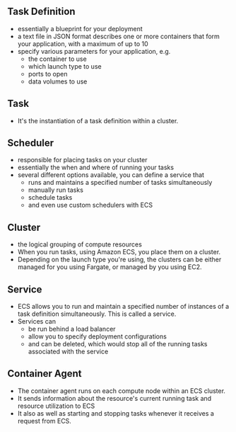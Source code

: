 ## Task Definition
- essentially a blueprint for your deployment
- a text file in JSON format describes one or more containers that form your application, with a maximum of up to 10
- specify various parameters for your application, e.g.
    - the container to use
    - which launch type to use
    - ports to open
    - data volumes to use

## Task 
- It's the instantiation of a task definition within a cluster.

## Scheduler 
- responsible for placing tasks on your cluster
- essentially the when and where of running your tasks
- several different options available, you can define a service that    
    - runs and maintains a specified number of tasks simultaneously
    - manually run tasks
    - schedule tasks
    - and even use custom schedulers with ECS

## Cluster
- the logical grouping of compute resources
- When you run tasks, using Amazon ECS, you place them on a cluster.
- Depending on the launch type you're using, the clusters can be either managed for you using Fargate, or managed by you using EC2.

## Service
- ECS allows you to run and maintain a specified number of instances of a task definition simultaneously. This is called a service.
- Services can
    - be run behind a load balancer
    - allow you to specify deployment configurations
    - and can be deleted, which would stop all of the running tasks associated with the service

## Container Agent
- The container agent runs on each compute node within an ECS cluster.
- It sends information about the resource's current running task and resource utilization to ECS
- It also as well as starting and stopping tasks
whenever it receives a request from ECS.
